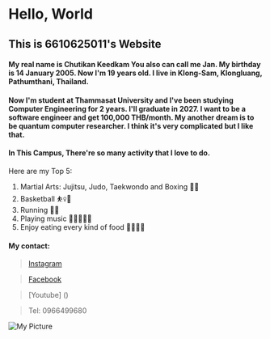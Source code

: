 # **Hello, World**
## This is 6610625011's Website
#### My real name is **Chutikan Keedkam** You also can call me **Jan**. My birthday is 14 January 2005. Now I'm 19 years old. I live in Klong-Sam, Klongluang,  Pathumthani, Thailand.
#### Now I'm student at Thammasat University and I've been studying Computer Engineering for 2 years. I'll graduate in 2027. I want to be a software engineer and get 100,000 THB/month. My another dream is to be quantum computer researcher. I think it's very complicated but I like that.  
#### In This Campus, There're so many activity that I love to do.
Here are my Top 5: 
1. Martial Arts: Jujitsu, Judo, Taekwondo and Boxing 🤼🥊
2. Basketball ⛹️‍♀️🏀
3. Running 🏃‍♀️
4. Playing music 🎸🥁🧑‍🎤🎹
5. Enjoy eating every kind of food 🥘🍦🍕🍛

#### My contact:
> [Instagram](https://www.instagram.com/?hl=en)

> [Facebook](https://www.facebook.com/)

> [Youtube] ()

> Tel: 0966499680

![My Picture](https://github.com/6610625011/6610625011.github.io/issues/2#issue-2502333820.png)